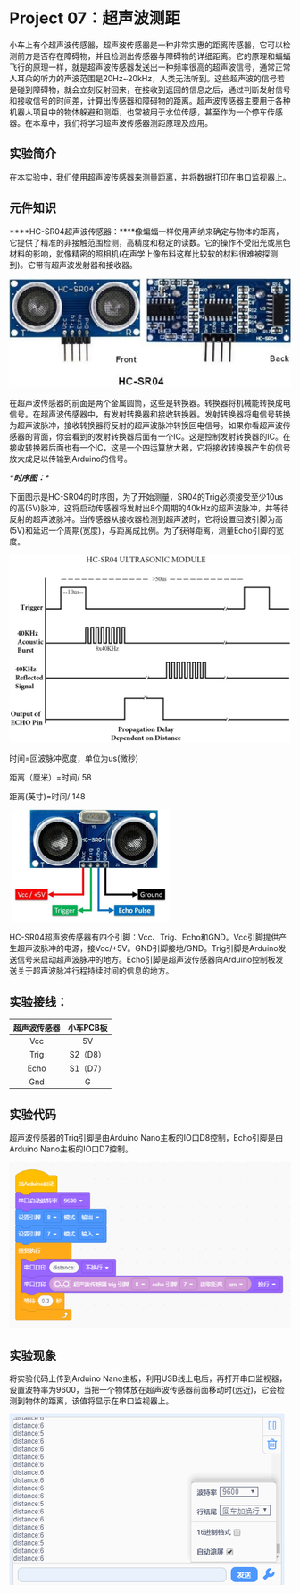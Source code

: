 # Project 07：超声波测距

小车上有个超声波传感器，超声波传感器是一种非常实惠的距离传感器，它可以检测前方是否存在障碍物，并且检测出传感器与障碍物的详细距离。它的原理和蝙蝠飞行的原理一样，就是超声波传感器发送出一种频率很高的超声波信号，通常正常人耳朵的听力的声波范围是20Hz~20kHz，人类无法听到。这些超声波的信号若是碰到障碍物，就会立刻反射回来，在接收到返回的信息之后，通过判断发射信号和接收信号的时间差，计算出传感器和障碍物的距离。超声波传感器主要用于各种机器人项目中的物体躲避和测距，也常被用于水位传感，甚至作为一个停车传感器。在本章中，我们将学习超声波传感器测距原理及应用。

## 实验简介

在本实验中，我们使用超声波传感器来测量距离，并将数据打印在串口监视器上。

## 元件知识

***\*HC-SR04超声波传感器：\****像蝙蝠一样使用声纳来确定与物体的距离，它提供了精准的非接触范围检测，高精度和稳定的读数。它的操作不受阳光或黑色材料的影响，就像精密的照相机(在声学上像布料这样比较软的材料很难被探测到)。它带有超声波发射器和接收器。

![img](./img/214e242a571d2a7640fa158d3b1ef5d4.jpg) 

在超声波传感器的前面是两个金属圆筒，这些是转换器。转换器将机械能转换成电信号。在超声波传感器中，有发射转换器和接收转换器。发射转换器将电信号转换为超声波脉冲，接收转换器将反射的超声波脉冲转换回电信号。如果你看超声波传感器的背面，你会看到的发射转换器后面有一个IC。这是控制发射转换器的IC。在接收转换器后面也有一个IC，这是一个四运算放大器，它将接收转换器产生的信号放大成足以传输到Arduino的信号。

***\*时序图：\****

下面图示是HC-SR04的时序图，为了开始测量，SR04的Trig必须接受至少10us的高(5V)脉冲，这将启动传感器将发射出8个周期的40kHz的超声波脉冲，并等待反射的超声波脉冲。当传感器从接收器检测到超声波时，它将设置回波引脚为高(5V)和延迟一个周期(宽度)，与距离成比例。为了获得距离，测量Echo引脚的宽度。

![img](./img/6a911bafb450a10052ff5629e51d029f.jpg) 

时间=回波脉冲宽度，单位为us(微秒)

距离（厘米）=时间/ 58

距离(英寸)=时间/ 148

​         ![img](./img/4c755de678c244e4bbad6c2aee2fab1a.png)

HC-SR04超声波传感器有四个引脚：Vcc、Trig、Echo和GND。Vcc引脚提供产生超声波脉冲的电源，接Vcc/+5V。GND引脚接地/GND。Trig引脚是Arduino发送信号来启动超声波脉冲的地方。Echo引脚是超声波传感器向Arduino控制板发送关于超声波脉冲行程持续时间的信息的地方。

## 实验接线：

| 超声波传感器 | 小车PCB板 |
| :----------: | :-------: |
|     Vcc      |    5V     |
|     Trig     | S2（D8）  |
|     Echo     | S1（D7）  |
|     Gnd      |     G     |

## 实验代码

超声波传感器的Trig引脚是由Arduino Nano主板的IO口D8控制，Echo引脚是由Arduino Nano主板的IO口D7控制。

![image-20230703090706455](./img/b862b08697c62bcbddbd049b6334833b.png)

## 实验现象

将实验代码上传到Arduino Nano主板，利用USB线上电后，再打开串口监视器，设置波特率为9600，当把一个物体放在超声波传感器前面移动时(远近)，它会检测到物体的距离，该值将显示在串口监视器上。

![image-20230703090737299](./img/db2f614360f834fda6e6a4e48de370d3.png)